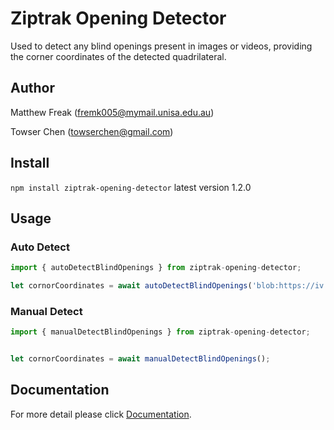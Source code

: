 # Ziptrak Opening Detector

Used to detect any blind openings present in images or videos, providing the corner coordinates of the detected quadrilateral.

## Author

Matthew Freak (fremk005@mymail.unisa.edu.au)

Towser Chen (towserchen@gmail.com)


## Install

`npm install ziptrak-opening-detector`
latest version 1.2.0

## Usage

### Auto Detect
```javascript
import { autoDetectBlindOpenings } from ziptrak-opening-detector;

let cornorCoordinates = await autoDetectBlindOpenings('blob:https://iv.logissoftware.com/da26a161-a81f-493a-a1c2-27f2790c8d5f', true, 'renderCanvas');
```

### Manual Detect

```javascript
import { manualDetectBlindOpenings } from ziptrak-opening-detector;


let cornorCoordinates = await manualDetectBlindOpenings();
```


## Documentation

For more detail please click [Documentation](docs/docs.md).